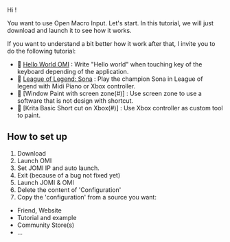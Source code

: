 Hi !

You want to use Open Macro Input. Let's start.
In this tutorial, we will just download and launch it to see how it works. 

If you want to understand a bit better how it work after that, I invite you to do the following tutorial:
- 🚧 [Hello World OMI](#) : Write "Hello world" when touching key of the keyboard depending of the application.
- 🚧 [League of Legend: Sona](#) : Play the champion Sona in League of legend with Midi Piano or Xbox controller.
- 🚧 [Window Paint with screen zone(#)] : Use screen zone to use a software that is not design with shortcut.  
- 🚧 [Krita Basic Short cut on Xbox(#)] : Use Xbox controller as custom tool to paint.

## How to set up
1. Download
2. Launch OMI
3. Set JOMI IP and auto launch.
4. Exit (because of a bug not fixed yet)
5. Launch JOMI & OMI 
6. Delete the content of 'Configuration' 
7. Copy the 'configuration' from a source you want:
  - Friend, Website
  - Tutorial and example
  - Community Store(s) 
  - ... 


